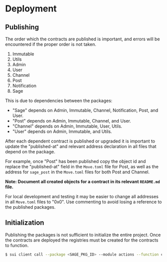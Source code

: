 # Deployment

## Publishing

The order which the contracts are published is important, and errors will be encountered if the proper order is not taken.

1. Immutable
2. Utils
3. Admin
4. User
5. Channel
6. Post
7. Notification
8. Sage

This is due to dependencies between the packages:

- "Sage" depends on Admin, Immutable, Channel, Notification, Post, and User.
- "Post" depends on Admin, Immutable, Channel, and User.
- "Channel" depends on Admin, Immutable, User, Utils.
- "User" depends on Admin, Immutable, and Utils.

After each dependent contract is published or upgraded it is important to update the "published-at" and relevant address declaration in all files that depend on the package.

For example, once "Post" has been published copy the object id and replace the "published-at" field in the `Move.toml` file for Post, as well as the address for `sage_post` in the `Move.toml` files for both Post and Channel.

**Note: Document all created objects for a contract in its relevant `README.md` file.**

For local development and testing it may be easier to change all addresses in all `Move.toml` files to "0x0". Use commenting to avoid losing a reference to the published packages.

## Initialization

Publishing the packages is not sufficient to initialize the entire project. Once the contracts are deployed the registries must be created for the contracts to function.

```sh
$ sui client call --package <SAGE_PKG_ID> --module actions --function create_registries --args <ADMIN_CAP_ID> <SAGE_CHANNEL_ID> <SAGE_CHANNEL_MEMBERSHIP_ID> <SAGE_CHANNEL_POSTS_ID> <SAGE_INVITE_CONFIG_ID> <SAGE_NOTIFICATION_ID> <SAGE_POST_ID> <SAGE_POST_COMMENTS_ID> <SAGE_POST_LIKES_ID> <SAGE_USER_INVITE_ID> <SAGE_USER_MEMBERSHIP_ID> <SAGE_USER_POST_LIKES_ID> <SAGE_USER_POSTS_ID> <SAGE_USERS_ID>
```
